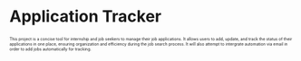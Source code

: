 <h1>Application Tracker</h1>

<span style="font-size:50%;">
This project is a concise tool for internship and job seekers to manage their job applications. It allows users to add, update, and track the status of their applications in one place, ensuring organization and efficiency during the job search process. It will also attempt to intergrate automation via email in order to add jobs automatically for tracking.</span>
